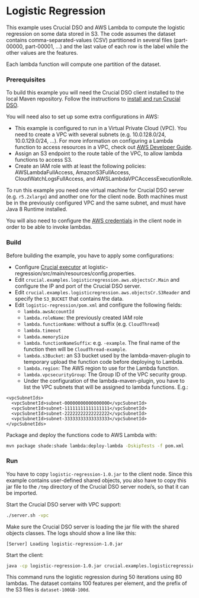 # Logistic Regression

This example uses Crucial DSO and AWS Lambda to compute the logistic regression
on some data stored in S3.
The code assumes the dataset contains comma-separated-values (CSV) partitioned
in several files (part-00000, part-00001, ...) and the last value of each row is
the label while the other values are the features.

Each lambda function will compute one partition of the dataset.

### Prerequisites

To build this example you will need the Crucial DSO client installed to the
local Maven repository. 
Follow the instructions to [install and run Crucial DSO](https://github.com/crucial-project/dso).

You will need also to set up some extra configurations in AWS:
* This example is configured to run in a Virtual Private Cloud (VPC).
  You need to create a VPC with several subnets
  (e.g. 10.0.128.0/24, 10.0.129.0/24, ...).
   For more information on configuring a Lambda function to access resources in
   a VPC, check out [AWS Developer Guide](https://docs.aws.amazon.com/lambda/latest/dg/configuration-vpc.html).
* Assign an S3 endpoint to the route table of the VPC, to allow lambda functions
  to access S3.
* Create an IAM role with at least the following policies:
  AWSLambdaFullAccess, AmazonS3FullAccess, CloudWatchLogsFullAccess,
  and AWSLambdaVPCAccessExecutionRole.

To run this example you need one virtual machine for Crucial DSO server
(e.g. `r5.2xlarge`) and another one for the client node.
Both machines must be in the previously configured VPC and the same subnet,
and must have Java 8 Runtime installed.

You will also need to configure the
[AWS credentials](https://docs.aws.amazon.com/cli/latest/userguide/cli-configure-files.html)
in the client node in order to be able to invoke lambdas.

### Build  

Before building the example, you have to apply some configurations:
* Configure [Crucial executor](https://github.com/crucial-project/executor) at
  logistic-regression/src/main/resources/config.properties.
* Edit `crucial.examples.logisticregression.aws.objectsCr.Main` and configure
  the IP and port of the Crucial DSO server.
* Edit `crucial.examples.logisticregression.aws.objectsCr.S3Reader` and specify
  the `S3_BUCKET` that contains the data.  
* Edit `logistic-regression/pom.xml` and configure the following fields:
  * `lambda.awsAccountId`
  * `lambda.roleName`: the previously created IAM role
  * `lambda.functionName`: without a suffix (e.g. `CloudThread`)
  * `lambda.timeout`
  * `lambda.memorySize`
  * `lambda.functionNameSuffix`: e.g. `-example`.
    The final name of the function then will be `CloudThread-example`.
  * `lambda.s3Bucket`: an S3 bucket used by the lambda-maven-plugin to temporary
    upload the function code before deploying to Lambda.
  * `lambda.region`:  The AWS region to use for the Lambda function.
  * `lambda.vpcsecurityGroup`: The Group ID of the VPC security group.
  * Under the configuration of the lambda-maven-plugin, you have to list the VPC
    subnets that will be assigned to lambda functions. E.g.:
    
```
<vpcSubnetIds>
  <vpcSubnetId>subnet-00000000000000000</vpcSubnetId>
  <vpcSubnetId>subnet-11111111111111111</vpcSubnetId>
  <vpcSubnetId>subnet-22222222222222222</vpcSubnetId>
  <vpcSubnetId>subnet-33333333333333333</vpcSubnetId>
</vpcSubnetIds>
```

Package and deploy the functions code to AWS Lambda with:

```bash
mvn package shade:shade lambda:deploy-lambda -DskipTests -f pom.xml
```

### Run

You have to copy `logistic-regression-1.0.jar` to the client node. 
Since this example contains user-defined shared objects, you also have to copy
this jar file to the `/tmp` directory of the Crucial DSO server node/s,
so that it can be imported.

Start the Crucial DSO server with VPC support:

```bash
./server.sh -vpc
```

Make sure the Crucial DSO server is loading the jar file with the shared
objects classes. The logs should show a line like this:

```
[Server] Loading logistic-regression-1.0.jar
```

Start the client:

```bash
java -cp logistic-regression-1.0.jar crucial.examples.logisticregression.aws.objectsCr.Main 50 80 100 dataset-100GB-100d
```

This command runs the logistic regression during 50 iterations using 80 lambdas.
The dataset contains 100 features per element, and the prefix of the S3 files
is `dataset-100GB-100d`.
